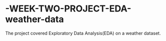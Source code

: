 # -WEEK-TWO-PROJECT-EDA-weather-data
The project covered Exploratory Data Analysis(EDA) on a weather dataset. 
